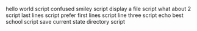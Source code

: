 hello world script
confused smiley script
display a file script
what about 2 script
last lines  script
prefer first lines script
line three script
echo best school script
save current state directory script
